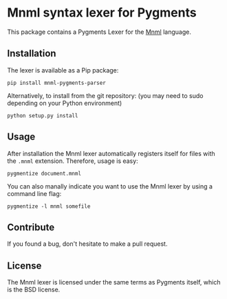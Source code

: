 # Mnml syntax lexer for Pygments

This package contains a Pygments Lexer for the [Mnml](http://github.com/thedjinn/mnml) language.

## Installation

The lexer is available as a Pip package:

    pip install mnml-pygments-parser

Alternatively, to install from the git repository: (you may need to sudo depending on your Python environment)

    python setup.py install

## Usage

After installation the Mnml lexer automatically registers itself for files with the `.mnml` extension. Therefore, usage is easy:

    pygmentize document.mnml

You can also manally indicate you want to use the Mnml lexer by using a command line flag:

    pygmentize -l mnml somefile 

## Contribute

If you found a bug, don't hesitate to make a pull request.

## License

The Mnml lexer is licensed under the same terms as Pygments itself, which is the BSD license.
